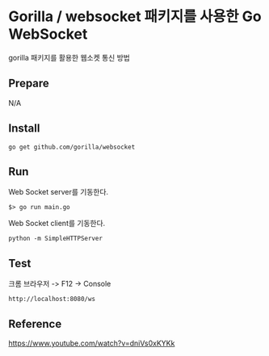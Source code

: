 # Gorilla / websocket 패키지를 사용한 Go WebSocket
gorilla 패키지를 활용한 웹소켓 통신 방법

## Prepare
N/A

## Install
```
go get github.com/gorilla/websocket
```

## Run
Web Socket server를 기동한다.
```
$> go run main.go
```

Web Socket client를 기동한다.
```
python -m SimpleHTTPServer
```

## Test
크롬 브라우저 -> F12 -> Console
```
http://localhost:8080/ws
```

## Reference
https://www.youtube.com/watch?v=dniVs0xKYKk
